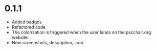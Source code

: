 # 0.1.1

- Added badges
- Refactored code
- The colorization is triggered when the user lands on the pscchair.org website.
- New screenshots, description, icon
